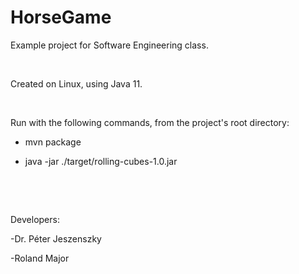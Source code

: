 # HorseGame
Example project for Software Engineering class.

&nbsp;

Created on Linux, using Java 11.

&nbsp;

Run with the following commands, from the project's root directory:

* mvn package

* java -jar ./target/rolling-cubes-1.0.jar

&nbsp;

&nbsp;

Developers:

-Dr. Péter Jeszenszky

-Roland Major
